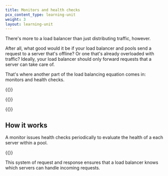 ```yaml
---
title: Monitors and health checks
pcx_content_type: learning-unit
weight: 3
layout: learning-unit
---
```


There's more to a load balancer than just distributing traffic, however.

After all, what good would it be if your load balancer and pools send a request to a server that's offline? Or one that's already overloaded with traffic? Ideally, your load balancer should only forward requests that a server can take care of.

That's where another part of the load balancing equation comes in: monitors and health checks.

{{<presentation-mode>}}

{{<render file=_health-check-diagram.md productFolder="load-balancing">}}

{{</presentation-mode>}}

## How it works

A monitor issues health checks periodically to evaluate the health of a each server within a pool.

{{<render file=_health-check-definition.md productFolder="load-balancing">}}

This system of request and response ensures that a load balancer knows which servers can handle incoming requests.